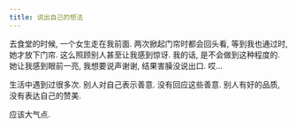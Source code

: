 ```yaml
---
title: 说出自己的想法
---
```


去食堂的时候, 一个女生走在我前面. 两次掀起门帘时都会回头看,
等到我也通过时, 她才放下门帘. 这么照顾别人甚至让我感到惊讶.
我的话, 是不会做到这种程度的. 她让我感到眼前一亮, 
我想要说声谢谢, 结果害臊没说出口. 哎...

生活中遇到过很多次. 别人对自己表示善意. 没有回应这些善意.
别人有好的品质, 没有表达自己的赞美.

应该大气点.
